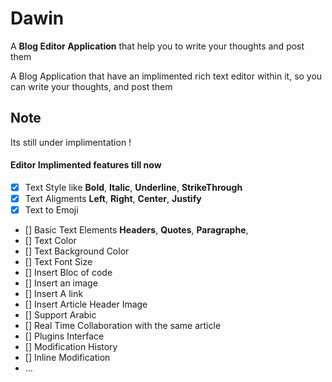# Dawin

A **Blog Editor Application** that help you to write your thoughts and post them

A Blog Application that have an implimented rich text editor within it, so you can write your thoughts, and post them

## Note

Its still under implimentation !

#### Editor Implimented features till now

- [x] Text Style like **Bold**, **Italic**, **Underline**, **StrikeThrough**
- [x] Text Aligments **Left**, **Right**, **Center**, **Justify**
- [x] Text to Emoji
- [] Basic Text Elements **Headers**, **Quotes**, **Paragraphe**,
- [] Text Color
- [] Text Background Color
- [] Text Font Size
- [] Insert Bloc of code
- [] Insert an image
- [] Insert A link
- [] Insert Article Header Image
- [] Support Arabic
- [] Real Time Collaboration with the same article
- [] Plugins Interface
- [] Modification History
- [] Inline Modification
- ...
